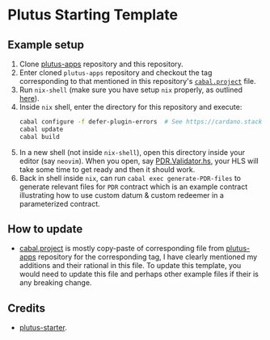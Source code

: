 # Plutus Starting Template

## Example setup

1. Clone [plutus-apps](https://github.com/input-output-hk/plutus-apps/) repository and this repository.
2. Enter cloned `plutus-apps` repository and checkout the tag corresponding to that mentioned in this repository's [`cabal.project`](./cabal.project) file. 
3. Run `nix-shell` (make sure you have setup `nix` properly, as outlined [here](https://github.com/input-output-hk/plutus/blob/master/README.adoc#iohk-binary-cache)).
4. Inside `nix` shell, enter the directory for this repository and execute:
    ```bash
    cabal configure -f defer-plugin-errors  # See https://cardano.stackexchange.com/questions/459/haskell-ide-inlinable-error-help/6554#6554
    cabal update
    cabal build
    ```
5. In a new shell (not inside `nix-shell`), open this directory inside your editor (say `neovim`). When you open, say [PDR.Validator.hs](./examples/src/PDR/Validator.hs), your HLS will take some time to get ready and then it should work.
6. Back in shell inside `nix`, can run `cabal exec generate-PDR-files` to generate relevant files for `PDR` contract which is an example contract illustrating how to use custom datum & custom redeemer in a parameterized contract.

## How to update

- [cabal.project](./cabal.project) is mostly copy-paste of corresponding file from [plutus-apps](https://github.com/input-output-hk/plutus-apps/) repository for the corresponding tag, I have clearly mentioned my additions and their rational in this file. To update this template, you would need to update this file and perhaps other example files if their is any breaking change.

## Credits

- [plutus-starter](https://github.com/input-output-hk/plutus-starter/).
